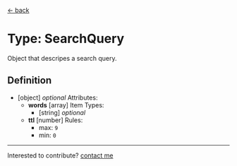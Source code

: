 [← back](./)

# Type: SearchQuery

Object that descripes a search query.

## Definition

- [object] *optional*
  Attributes:
  - **words** [array] 
    Item Types:
    - [string] *optional*
  - **ttl** [number] 
    Rules:
       - max: `9`
       - min: `0`




---
Interested to contribute? [contact me](mailto:dustin@commit.international)
